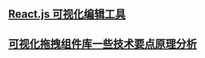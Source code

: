 ## [React.js 可视化编辑工具](https://juejin.cn/post/6844903941327552520)

## [可视化拖拽组件库一些技术要点原理分析](https://juejin.cn/post/6908502083075325959)
